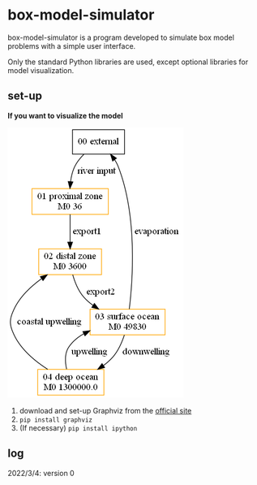 # box-model-simulator

box-model-simulator is a program developed to simulate box model problems with a simple user interface.

Only the standard Python libraries are used, except optional libraries for model visualization.


## set-up
**If you want to visualize the model**

![four-box-model](charts/four-box-model.png)
1. download and set-up Graphviz from the [official site](https://graphviz.org/download/) 
1. `pip install graphviz`
1. (If necessary) `pip install ipython`

## log
2022/3/4: version 0
